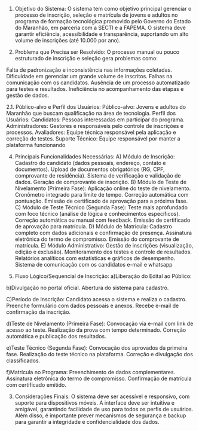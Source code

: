 1. Objetivo do Sistema:
O sistema tem como objetivo principal gerenciar o processo de inscrição, seleção e matrícula de jovens e adultos no programa de formação tecnológica promovido pelo Governo do Estado do Maranhão, em parceria com a SECTI e a FAPEMA. O sistema deve garantir eficiência, acessibilidade e transparência, suportando um alto volume de inscrições (até 10.000 por ano).

2. Problema que Precisa ser Resolvido:
O processo manual ou pouco estruturado de inscrição e seleção gera problemas como:

Falta de padronização e inconsistência nas informações coletadas.
Dificuldade em gerenciar um grande volume de inscritos.
Falhas na comunicação com os candidatos.
Ausência de um processo automatizado para testes e resultados.
Ineficiência no acompanhamento das etapas e gestão de dados.

2.1. Público-alvo e Perfil dos Usuários:
Público-alvo: Jovens e adultos do Maranhão que buscam qualificação na área de tecnologia.
Perfil dos Usuários:
Candidatos: Pessoas interessadas em participar do programa.
Administradores: Gestores e responsáveis pelo controle de inscrições e processos.
Avaliadores: Equipe técnica responsável pela aplicação e correção de testes.
Suporte Técnico: Equipe responsável por manter a plataforma funcionando

4. Principais Funcionalidades Necessárias:
A) Módulo de Inscrição:
Cadastro do candidato (dados pessoais, endereço, contato e documentos).
Upload de documentos obrigatórios (RG, CPF, comprovante de residência).
Sistema de verificação e validação de dados.
Geração de comprovante de inscrição.
B) Módulo de Teste de Nivelamento (Primeira Fase):
Aplicação online do teste de nivelamento.
Cronômetro integrado para limite de tempo.
Correção automática com pontuação.
Emissão de certificado de aprovação para a próxima fase.
C) Módulo de Teste Técnico (Segunda Fase):
Teste mais aprofundado com foco técnico (análise de lógica e conhecimentos específicos).
Correção automática ou manual com feedback.
Emissão de certificado de aprovação para matrícula.
D) Módulo de Matrícula:
Cadastro completo com dados adicionais e confirmação de presença.
Assinatura eletrônica do termo de compromisso.
Emissão do comprovante de matrícula.
E) Módulo Administrativo:
Gestão de inscrições (visualização, edição e exclusão).
Monitoramento dos testes e controle de resultados.
Relatórios analíticos com estatísticas e gráficos de desempenho.
Sistema de comunicação com os candidatos e-mail e whatsapp


5. Fluxo Lógico/Sequencial de Inscrição:
a)Liberação do Edital ao Público:

b)Divulgação no portal oficial.
Abertura do sistema para cadastro.

C)Período de Inscrição:
Candidato acessa o sistema e realiza o cadastro.
Preenche formulário com dados pessoais e anexos.
Recebe e-mail de confirmação da inscrição.

d)Teste de Nivelamento (Primeira Fase):
Convocação via e-mail com link de acesso ao teste.
Realização da prova com tempo determinado.
Correção automática e publicação dos resultados.

e)Teste Técnico (Segunda Fase):
Convocação dos aprovados da primeira fase.
Realização do teste técnico na plataforma.
Correção e divulgação dos classificados.

f)Matrícula no Programa:
Preenchimento de dados complementares.
Assinatura eletrônica do termo de compromisso.
Confirmação de matrícula com certificado emitido.

3. Considerações Finais:
O sistema deve ser acessível e responsivo, com suporte para dispositivos móveis. A interface deve ser intuitiva e amigável, garantindo facilidade de uso para todos os perfis de usuários. Além disso, é importante prever mecanismos de segurança e backup para garantir a integridade e confidencialidade dos dados.
